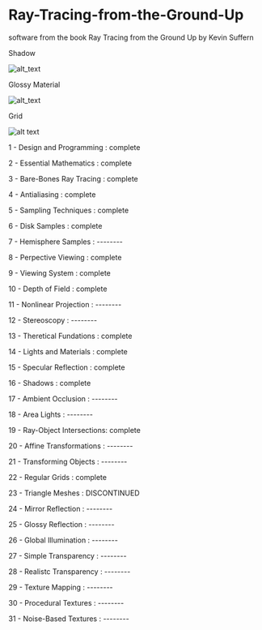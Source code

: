 # Ray-Tracing-from-the-Ground-Up
software from the book Ray Tracing from the Ground Up by Kevin Suffern

Shadow

![alt_text](https://github.com/hadryans/Ray-Tracing-from-the-Ground-Up/blob/master/images/Shadows.png)


Glossy Material

![alt_text](https://github.com/hadryans/Ray-Tracing-from-the-Ground-Up/blob/master/images/Specular%20Highlight.png)


Grid

![alt text](https://github.com/hadryans/Ray-Tracing-from-the-Ground-Up/blob/master/images/1000%20spheres%20grid.png)

 1 - Design and Programming  : complete
 
 2 - Essential Mathematics   : complete
 
 3 - Bare-Bones Ray Tracing  : complete
 
 4 - Antialiasing            : complete
 
 5 - Sampling Techniques     : complete
 
 6 - Disk Samples            : complete
 
 7 - Hemisphere Samples      : --------
 
 8 - Perpective Viewing      : complete
 
 9 - Viewing System          : complete

10 - Depth of Field          : complete

11 - Nonlinear Projection    : --------

12 - Stereoscopy             : --------

13 - Theretical Fundations   : complete

14 - Lights and Materials    : complete

15 - Specular Reflection     : complete

16 - Shadows                 : complete

17 - Ambient Occlusion       : --------

18 - Area Lights             : --------

19 - Ray-Object Intersections: complete

20 - Affine Transformations  : --------

21 - Transforming Objects    : --------

22 - Regular Grids           : complete

23 - Triangle Meshes         : DISCONTINUED

24 - Mirror Reflection       : --------

25 - Glossy Reflection       : --------

26 - Global Illumination     : --------

27 - Simple Transparency     : --------

28 - Realistc Transparency   : --------

29 - Texture Mapping         : --------

30 - Procedural Textures     : --------

31 - Noise-Based Textures    : --------
